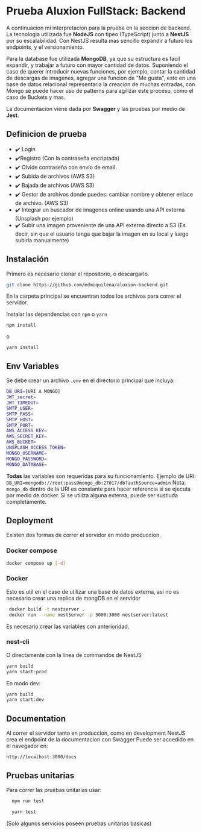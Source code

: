 # Prueba Aluxion FullStack: Backend

A continuacion mi interpretacion para la prueba en la seccion de backend.
La tecnologia utilizada fue **NodeJS** con tipeo (TypeScript) junto a **NestJS** por su escalabilidad.
Con NestJS resulta mas sencillo expandir a futuro los endpoints, y el versionamiento.

Para la database fue utilizada **MongoDB**, ya que su estructura es facil expandir, y trabajar a futuro con mayor cantidad de datos.
Suponiendo el caso de querer introducir nuevas funciones, por ejemplo, contar la cantidad de descargas de imagenes, agregar una funcion de "Me gusta", esto en una base de datos relacional representaria la creacion de muchas entradas, con Mongo se puede hacer uso de patterns para agilizar este proceso, como el caso de Buckets y mas.

La documentacion viene dada por **Swagger** y las pruebas por medio de **Jest**.

## Definicion de prueba
- ✔️ Login
- ✔️Registro (Con la contraseña encriptada)
- ✔️ Olvide contraseña con envío de email.
- ✔️ Subida de archivos (AWS S3)
- ✔️ Bajada de archivos (AWS S3)
- ✔️ Gestor de archivos donde puedes: cambiar nombre y obtener enlace de
archivo. (AWS S3)
- ✔️ Integrar un buscador de imagenes online usando una API externa
(Unsplash por ejemplo)
- ✔️ Subir una imagen proveniente de una API externa directo a S3 (Es
decir, sin que el usuario tenga que bajar la imagen en su local y luego
subirla manualmente)

## Instalación

Primero es necesario clonar el repositorio, o descargarlo.

```bash
git clone https://github.com/edmiquilena/aluxion-backend.git
```
En la carpeta principal se encuentran todos los archivos para correr el servidor.


Instalar las dependencias con ``npm`` o ``yarn``
```
npm install
```
o
```
yarn install
```

## Env Variables

Se debe crear un archivo ``.env`` en el directorio principal que incluya:
```bash
DB_URI=[URI A MONGO]
JWT_secret=
JWT_TIMEOUT=
SMTP_USER=
SMTP_PASS=
SMTP_HOST=
SMTP_PORT=
AWS_ACCESS_KEY=
AWS_SECRET_KEY=
AWS_BUCKET=
UNSPLASH_ACCESS_TOKEN=
MONGO_USERNAME=
MONGO_PASSWORD=
MONGO_DATABASE=
```
**Todas** las variables son requeridas para su funcionamiento. 
Ejemplo de URI:
``DB_URI=mongodb://root:pass@mongo_db:27017/db?authSource=admin``
Nota: ``mongo_db`` dentro de la URI es constante para hacer referencia si se ejecuta por medio de docker.
Si se utiliza alguna externa, puede ser sustiuda completamente.

## Deployment

Existen dos formas de correr el servidor en modo produccion.

### Docker compose

```bash
docker compose up [-d]
```

### Docker 
Esto es util en el caso de utilizar una base de datos externa, asi no es necesario crear una replica de mongDB en el servidor
```bash
 docker build -t nestserver . 
 docker run --name nestServer -p 3000:3000 nestserver:latest
```
Es necesario crear las variables con anterioridad.
### nest-cli
O directamente con la linea de commandos de NestJS



```bash
yarn build
yarn start:prod
```
En modo dev:
```bash
yarn build
yarn start:dev
```



## Documentation
Al correr el servidor tanto en produccion, como en development NestJS crea el endpoint de la documentacion con Swagger
Puede ser accedido en el navegador en:
```
http://localhost:3000/docs
```

## Pruebas unitarias

Para correr las pruebas unitarias usar:

```bash
  npm run test
```

```bash
  yarn test
```

(Solo algunos servicios poseen pruebas unitarias basicas)